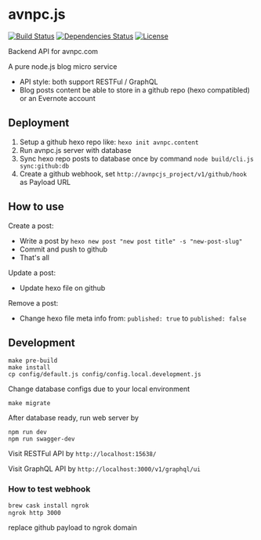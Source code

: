# avnpc.js

[![Build Status](https://travis-ci.org/AlloVince/avnpc.js.svg?branch=master)](https://travis-ci.org/AlloVince/avnpc.js)
[![Dependencies Status](https://david-dm.org/AlloVince/avnpc.js.svg)](https://david-dm.org/AlloVince/avnpc.js)
[![License](https://img.shields.io/npm/l/avnpc.svg?maxAge=2592000?style=plastic)](https://github.com/AlloVince/avnpc.js/blob/master/LICENSE)

Backend API for avnpc.com

A pure node.js blog micro service

- API style: both support RESTFul / GraphQL
- Blog posts content be able to store in a github repo (hexo compatibled) or an Evernote account

## Deployment

1. Setup a github hexo repo like: `hexo init avnpc.content`
2. Run avnpc.js server with database
3. Sync hexo repo posts to database once by command `node build/cli.js sync:github:db`
4. Create a github webhook, set `http://avnpcjs_project/v1/github/hook` as Payload URL

## How to use

Create a post:
- Write a post by `hexo new post "new post title" -s "new-post-slug"`
- Commit and push to github
- That's all

Update a post:
- Update hexo file on github

Remove a post:
- Change hexo file meta info from: `published: true` to `published: false`

## Development

```
make pre-build
make install
cp config/default.js config/config.local.development.js
```

Change database configs due to your local environment

```
make migrate
```

After database ready, run web server by

```
npm run dev
npm run swagger-dev
```

Visit RESTFul API by `http://localhost:15638/`

Visit GraphQL API by `http://localhost:3000/v1/graphql/ui`

### How to test webhook

``` bash
brew cask install ngrok
ngrok http 3000
```

replace github payload to ngrok domain

